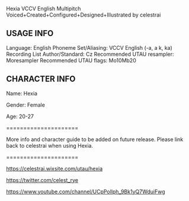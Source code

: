 Hexia VCCV English Multipitch
Voiced+Created+Configured+Designed+Illustrated by celestrai

## USAGE INFO

Language: English
Phoneme Set/Aliasing: VCCV English (-a, a k, ka)
Recording List Author/Standard: Cz
Recommended UTAU resampler: Moresampler 
Recommended UTAU flags: Mo10Mb20

## CHARACTER INFO

Name: Hexia

Gender: Female

Age: 20-27

=====================

More info and character guide to be added on future release. Please link back to celestrai when using Hexia.

=====================

https://celestrai.wixsite.com/utau/hexia

https://twitter.com/celest_rye

https://www.youtube.com/channel/UCpPollph_9Bk1yQ7WduiFwg
